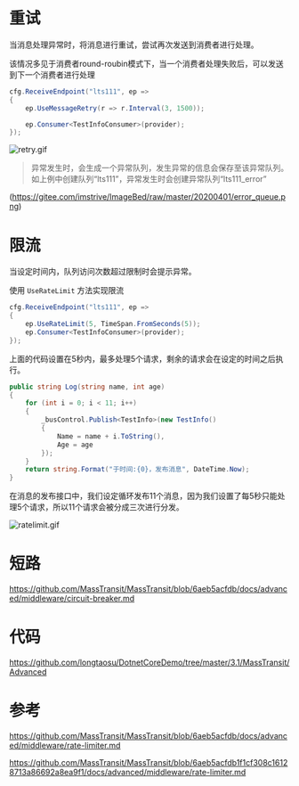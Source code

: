 # 重试

当消息处理异常时，将消息进行重试，尝试再次发送到消费者进行处理。

该情况多见于消费者round-roubin模式下，当一个消费者处理失败后，可以发送到下一个消费者进行处理

```c#
cfg.ReceiveEndpoint("lts111", ep =>
{
    ep.UseMessageRetry(r => r.Interval(3, 1500));

    ep.Consumer<TestInfoConsumer>(provider);
});
```

![retry.gif](https://gitee.com/imstrive/ImageBed/raw/master/20200401/retry.gif)


> 异常发生时，会生成一个异常队列，发生异常的信息会保存至该异常队列。如上例中创建队列“lts111”，异常发生时会创建异常队列“lts111_error”

(https://gitee.com/imstrive/ImageBed/raw/master/20200401/error_queue.png)


# 限流

当设定时间内，队列访问次数超过限制时会提示异常。

使用 `UseRateLimit` 方法实现限流

```c#
cfg.ReceiveEndpoint("lts111", ep =>
{
    ep.UseRateLimit(5, TimeSpan.FromSeconds(5));
    ep.Consumer<TestInfoConsumer>(provider);
});
```

上面的代码设置在5秒内，最多处理5个请求，剩余的请求会在设定的时间之后执行。

```c#
public string Log(string name, int age)
{
    for (int i = 0; i < 11; i++)
    {
        _busControl.Publish<TestInfo>(new TestInfo()
        {
            Name = name + i.ToString(),
            Age = age
        }); 
    }
    return string.Format("于时间:{0}，发布消息", DateTime.Now);
}
```

在消息的发布接口中，我们设定循环发布11个消息，因为我们设置了每5秒只能处理5个请求，所以11个请求会被分成三次进行分发。

![ratelimit.gif](https://gitee.com/imstrive/ImageBed/raw/master/20200401/ratelimit.gif)


# 短路

<https://github.com/MassTransit/MassTransit/blob/6aeb5acfdb/docs/advanced/middleware/circuit-breaker.md>



# 代码

<https://github.com/longtaosu/DotnetCoreDemo/tree/master/3.1/MassTransit/Advanced>



# 参考

<https://github.com/MassTransit/MassTransit/blob/6aeb5acfdb/docs/advanced/middleware/rate-limiter.md>

<https://github.com/MassTransit/MassTransit/blob/6aeb5acfdb1f1cf308c16128713a86692a8ea9f1/docs/advanced/middleware/rate-limiter.md>